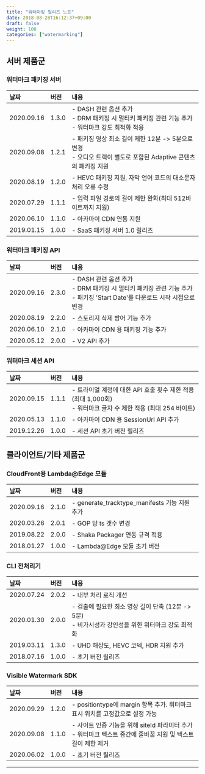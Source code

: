 ```yaml
---
title: "워터마킹 릴리즈 노트"
date: 2018-08-28T16:12:37+09:00
draft: false
weight: 100
categories: ["watermarking"]
---
```


## 서버 제품군

### 워터마크 패키징 서버

|날짜 |버전 |내용 |
|:---|:---|:---|
| 2020.09.16 | 1.3.0 |- DASH 관련 옵션 추가<br>- DRM 패키징 시 멀티키 패키징 관련 기능 추가<br>- 워터마크 강도 최적화 적용|
| 2020.09.08 | 1.2.1 |- 패키징 영상 최소 길이 제한 12분 -> 5분으로 변경<br>- 오디오 트랙이 별도로 포함된 Adaptive 콘텐츠의 패키징 지원| 
| 2020.08.19 | 1.2.0 |- HEVC 패키징 지원, 자막 언어 코드의 대소문자 처리 오류 수정|
| 2020.07.29 | 1.1.1 |- 입력 파일 경로의 길이 제한 완화(최대 512바이트까지 지원)
| 2020.06.10 | 1.1.0 |- 아카마이 CDN 연동 지원|
| 2019.01.15 | 1.0.0 |- SaaS 패키징 서버 1.0 릴리즈| 

### 워터마크 패키징 API

|날짜 |버전 |내용 |
|:---|:---|:---|
| 2020.09.16 | 2.3.0 |- DASH 관련 옵션 추가<br>- DRM 패키징 시 멀티키 패키징 관련 기능 추가<br>- 패키징 'Start Date'를 다운로드 시작 시점으로 변경  |
| 2020.08.19 | 2.2.0 |- 스토리지 삭제 방어 기능 추가|
| 2020.06.10 | 2.1.0 |- 아카마이 CDN 용 패키징 기능 추가|
| 2020.05.12 | 2.0.0 |- V2 API 추가 |

### 워터마크 세션 API

|날짜 |버전 |내용 |
|:---|:---|:---|
| 2020.09.15 | 1.1.1 |- 트라이얼 계정에 대한 API 호출 횟수 제한 적용 (최대 1,000회)<br>- 워터마크 글자 수 제한 적용 (최대 254 바이트) |
| 2020.05.13 | 1.1.0 |- 아카마이 CDN 용 SessionUrl API 추가 |
| 2019.12.26 | 1.0.0 |- 세션 API 초기 버전 릴리즈 |

## 클라이언트/기타 제품군

### CloudFront용 Lambda@Edge 모듈 

|날짜 |버전 |내용 |
|:---|:---|:---|
| 2020.09.16 | 2.1.0 |- generate_tracktype_manifests 기능 지원 추가 |
| 2020.03.26 | 2.0.1 |- GOP 당 ts 갯수 변경 |
| 2019.08.22 | 2.0.0 |- Shaka Packager 연동 규격 적용 |
| 2018.01.27 | 1.0.0 |- Lambda@Edge 모듈 초기 버전 |

### CLI 전처리기

|날짜 |버전 |내용 |
|:---|:---|:---|
| 2020.07.24 | 2.0.2 |- 내부 처리 로직 개선 |
| 2020.01.30 | 2.0.0 |- 검출에 필요한 최소 영상 길이 단축 (12분 -> 5분)<br>- 비가시성과 강인성을 위한 워터마크 강도 최적화|
| 2019.03.11 | 1.3.0 |- UHD 해상도, HEVC 코덱, HDR 지원 추가 |
| 2018.07.16 | 1.0.0 |- 초기 버전 릴리즈 |

### Visible Watermark SDK

|날짜 |버전 |내용 |
|:---|:---|:---|
| 2020.09.29 | 1.2.0 |- positiontype에 margin 항목 추가. 워터마크 표시 위치를 고정값으로 설정 가능|
| 2020.09.08 | 1.1.0 |- 사이트 인증 기능을 위해 siteId 파라미터 추가<br>- 워터마크 텍스트 중간에 줄바꿈 지원 및 텍스트 길이 제한 제거 |
| 2020.06.02 | 1.0.0 |- 초기 버전 릴리즈|

***